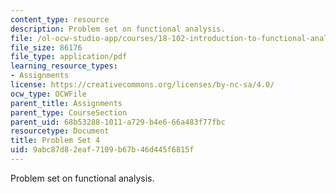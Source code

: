 ```yaml
---
content_type: resource
description: Problem set on functional analysis.
file: /ol-ocw-studio-app/courses/18-102-introduction-to-functional-analysis-spring-2009/9abc87d82eaf7109b67b46d445f6815f_MIT18_102s09_pset04.pdf
file_size: 86176
file_type: application/pdf
learning_resource_types:
- Assignments
license: https://creativecommons.org/licenses/by-nc-sa/4.0/
ocw_type: OCWFile
parent_title: Assignments
parent_type: CourseSection
parent_uid: 68b53288-1011-a729-b4e6-66a483f77fbc
resourcetype: Document
title: Problem Set 4
uid: 9abc87d8-2eaf-7109-b67b-46d445f6815f
---
```

Problem set on functional analysis.